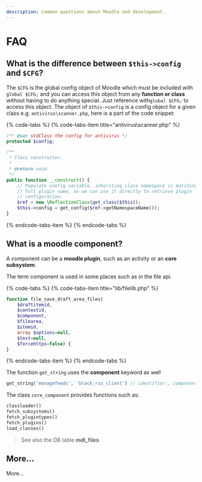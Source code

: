 ```yaml
---
description: Common questions about Moodle and development.
---
```


# FAQ

## What is the difference between `$this->config` and `$CFG`?

The `$CFG` is the global config object of Moodle which must be included with `global $CFG;` and you can access this object from any **function or class** without having to do anything special. Just reference with`global $CFG;` to access this object. The object of `$this->config` is a config object for a given class e.g. `antivirus\scanner.php`, here is  a part of the code snippet:

{% code-tabs %}
{% code-tabs-item title="antivirus\\scanner.php" %}
```php
/** @var stdClass the config for antivirus */
protected $config;

/**
 * Class constructor.
 *
 * @return void.
 */
public function __construct() {
    // Populate config variable, inheriting class namespace is matching
    // full plugin name, so we can use it directly to retrieve plugin
    // configuration.
    $ref = new \ReflectionClass(get_class($this));
    $this->config = get_config($ref->getNamespaceName());
}
```
{% endcode-tabs-item %}
{% endcode-tabs %}

## What is a moodle component?

A component can be a **moodle plugin**, such as an activity or an **core subsystem**.

The term component is used in some places such as in the file api.

{% code-tabs %}
{% code-tabs-item title="lib/filelib.php" %}
```php
function file_save_draft_area_files(
    $draftitemid, 
    $contextid, 
    $component, 
    $filearea, 
    $itemid, 
    array $options=null, 
    $text=null, 
    $forcehttps=false) {
}
```
{% endcode-tabs-item %}
{% endcode-tabs %}

The function `get_string` uses the **component** keyword as well

```php
get_string('managefeeds', 'block_rss_client') // identifier:, component:
```

The class `core_component` provides functions such as:

```php
classloader()
fetch_subsystems()
fetch_plugintypes()
fetch_plugins()
load_classes()
```

> See also the DB table **mdl\_files**

## More...

More...



